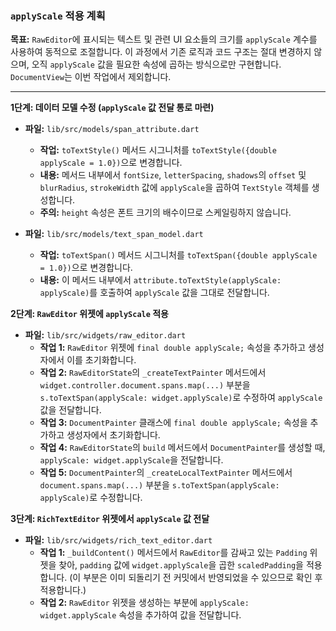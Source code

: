 ### `applyScale` 적용 계획

**목표:** `RawEditor`에 표시되는 텍스트 및 관련 UI 요소들의 크기를 `applyScale` 계수를 사용하여 동적으로 조절합니다. 이 과정에서 기존 로직과 코드 구조는 절대 변경하지 않으며, 오직 `applyScale` 값을 필요한 속성에 곱하는 방식으로만 구현합니다. `DocumentView`는 이번 작업에서 제외합니다.

---

**1단계: 데이터 모델 수정 (`applyScale` 값 전달 통로 마련)**

*   **파일:** `lib/src/models/span_attribute.dart`
    *   **작업:** `toTextStyle()` 메서드 시그니처를 `toTextStyle({double applyScale = 1.0})`으로 변경합니다.
    *   **내용:** 메서드 내부에서 `fontSize`, `letterSpacing`, `shadows`의 `offset` 및 `blurRadius`, `strokeWidth` 값에 `applyScale`을 곱하여 `TextStyle` 객체를 생성합니다.
    *   **주의:** `height` 속성은 폰트 크기의 배수이므로 스케일링하지 않습니다.

*   **파일:** `lib/src/models/text_span_model.dart`
    *   **작업:** `toTextSpan()` 메서드 시그니처를 `toTextSpan({double applyScale = 1.0})`으로 변경합니다.
    *   **내용:** 이 메서드 내부에서 `attribute.toTextStyle(applyScale: applyScale)`를 호출하여 `applyScale` 값을 그대로 전달합니다.

**2단계: `RawEditor` 위젯에 `applyScale` 적용**

*   **파일:** `lib/src/widgets/raw_editor.dart`
    *   **작업 1:** `RawEditor` 위젯에 `final double applyScale;` 속성을 추가하고 생성자에서 이를 초기화합니다.
    *   **작업 2:** `RawEditorState`의 `_createTextPainter` 메서드에서 `widget.controller.document.spans.map(...)` 부분을 `s.toTextSpan(applyScale: widget.applyScale)`로 수정하여 `applyScale` 값을 전달합니다.
    *   **작업 3:** `DocumentPainter` 클래스에 `final double applyScale;` 속성을 추가하고 생성자에서 초기화합니다.
    *   **작업 4:** `RawEditorState`의 `build` 메서드에서 `DocumentPainter`를 생성할 때, `applyScale: widget.applyScale`을 전달합니다.
    *   **작업 5:** `DocumentPainter`의 `_createLocalTextPainter` 메서드에서 `document.spans.map(...)` 부분을 `s.toTextSpan(applyScale: applyScale)`로 수정합니다.

**3단계: `RichTextEditor` 위젯에서 `applyScale` 값 전달**

*   **파일:** `lib/src/widgets/rich_text_editor.dart`
    *   **작업 1:** `_buildContent()` 메서드에서 `RawEditor`를 감싸고 있는 `Padding` 위젯을 찾아, `padding` 값에 `widget.applyScale`을 곱한 `scaledPadding`을 적용합니다. (이 부분은 이미 되돌리기 전 커밋에서 반영되었을 수 있으므로 확인 후 적용합니다.)
    *   **작업 2:** `RawEditor` 위젯을 생성하는 부분에 `applyScale: widget.applyScale` 속성을 추가하여 값을 전달합니다. 
